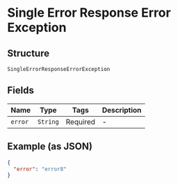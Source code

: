 
# Single Error Response Error Exception

## Structure

`SingleErrorResponseErrorException`

## Fields

| Name | Type | Tags | Description |
|  --- | --- | --- | --- |
| `error` | `String` | Required | - |

## Example (as JSON)

```json
{
  "error": "error8"
}
```

